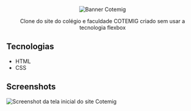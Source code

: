 <p align="center"> <img src="https://www.cotemig.com.br/static/banner/desktopimagefull-1676300955903.png" alt="Banner Cotemig"> </p>
<p align="center">Clone do site do colégio e faculdade COTEMIG criado sem usar a tecnologia flexbox</p>

## Tecnologias
* HTML
* CSS

## Screenshots
![Screenshot da tela inicial do site Cotemig](https://imgur.com/Pc7l7HI)
